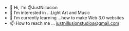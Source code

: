 - 👋 Hi, I’m @JustNillusion
- 👀 I’m interested in ...Light Art and Music
- 🌱 I’m currently learning ...how to make Web 3.0 websites
- 📫 How to reach me ... justnillusionstudios@gmail.com

<!---
JustNillusion/JustNillusion is a ✨ special ✨ repository because its `README.md` (this file) appears on your GitHub profile.
You can click the Preview link to take a look at your changes.
--->
